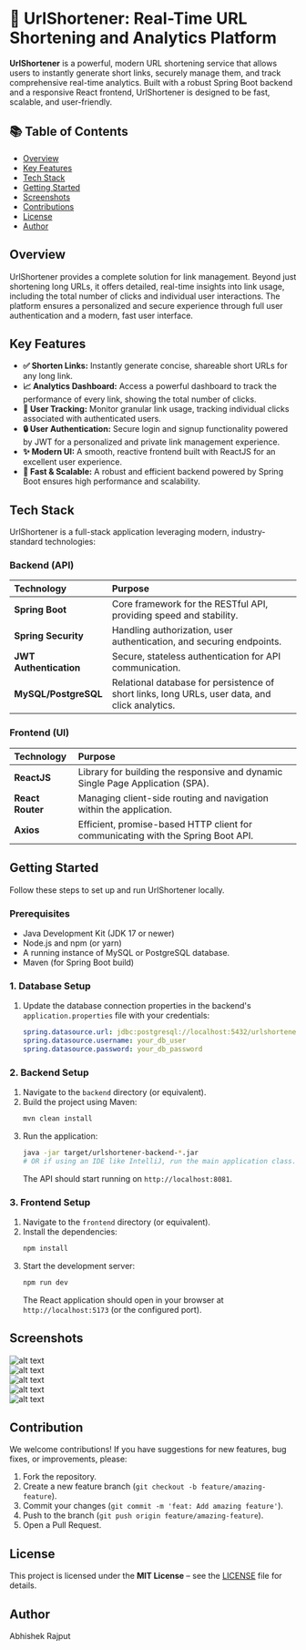# 🔗 UrlShortener: Real-Time URL Shortening and Analytics Platform

**UrlShortener** is a powerful, modern URL shortening service that allows users to instantly generate short links, securely manage them, and track comprehensive real-time analytics. Built with a robust Spring Boot backend and a responsive React frontend, UrlShortener is designed to be fast, scalable, and user-friendly.

## 📚 Table of Contents

* [Overview](#overview)
* [Key Features](#key-features)
* [Tech Stack](#tech-stack)
* [Getting Started](#getting-started)
* [Screenshots](#screenshots)
* [Contributions](#contribution)
* [License](#license)
* [Author](#author)

## Overview

UrlShortener provides a complete solution for link management. Beyond just shortening long URLs, it offers detailed, real-time insights into link usage, including the total number of clicks and individual user interactions. The platform ensures a personalized and secure experience through full user authentication and a modern, fast user interface.

## Key Features

  * **✅ Shorten Links:** Instantly generate concise, shareable short URLs for any long link.
  * **📈 Analytics Dashboard:** Access a powerful dashboard to track the performance of every link, showing the total number of clicks.
  * **👤 User Tracking:** Monitor granular link usage, tracking individual clicks associated with authenticated users.
  * **🔒 User Authentication:** Secure login and signup functionality powered by JWT for a personalized and private link management experience.
  * **✨ Modern UI:** A smooth, reactive frontend built with ReactJS for an excellent user experience.
  * **🚀 Fast & Scalable:** A robust and efficient backend powered by Spring Boot ensures high performance and scalability.

## Tech Stack

UrlShortener is a full-stack application leveraging modern, industry-standard technologies:

### Backend (API)

| Technology | Purpose |
| :--- | :--- |
| **Spring Boot** | Core framework for the RESTful API, providing speed and stability. |
| **Spring Security** | Handling authorization, user authentication, and securing endpoints. |
| **JWT Authentication** | Secure, stateless authentication for API communication. |
| **MySQL/PostgreSQL** | Relational database for persistence of short links, long URLs, user data, and click analytics. |

### Frontend (UI)

| Technology | Purpose |
| :--- | :--- |
| **ReactJS** | Library for building the responsive and dynamic Single Page Application (SPA). |
| **React Router** | Managing client-side routing and navigation within the application. |
| **Axios** | Efficient, promise-based HTTP client for communicating with the Spring Boot API. |

## Getting Started

Follow these steps to set up and run UrlShortener locally.

### Prerequisites

  * Java Development Kit (JDK 17 or newer)
  * Node.js and npm (or yarn)
  * A running instance of MySQL or PostgreSQL database.
  * Maven (for Spring Boot build)

### 1\. Database Setup

1.  Update the database connection properties in the backend's `application.properties` file with your credentials:
    ```yaml
    spring.datasource.url: jdbc:postgresql://localhost:5432/urlshortener_db
    spring.datasource.username: your_db_user
    spring.datasource.password: your_db_password
    ```

### 2\. Backend Setup

1.  Navigate to the `backend` directory (or equivalent).
2.  Build the project using Maven:
    ```bash
    mvn clean install
    ```
3.  Run the application:
    ```bash
    java -jar target/urlshortener-backend-*.jar
    # OR if using an IDE like IntelliJ, run the main application class.
    ```
    The API should start running on `http://localhost:8081`.

### 3\. Frontend Setup

1.  Navigate to the `frontend` directory (or equivalent).
2.  Install the dependencies:
    ```bash
    npm install
    ```
3.  Start the development server:
    ```bash
    npm run dev
    ```
    The React application should open in your browser at `http://localhost:5173` (or the configured port).

## Screenshots
  ![alt text](<Images/Login.png>)  
  ![alt text](<Images/Home.png>)  
  ![alt text](<Images/About.png>)  
  ![alt text](<Images/Create_Short_URL.png>)  
  ![alt text](<Images/Dashboard.png>)  

## Contribution

We welcome contributions\! If you have suggestions for new features, bug fixes, or improvements, please:

1.  Fork the repository.
2.  Create a new feature branch (`git checkout -b feature/amazing-feature`).
3.  Commit your changes (`git commit -m 'feat: Add amazing feature'`).
4.  Push to the branch (`git push origin feature/amazing-feature`).
5.  Open a Pull Request.

## License

This project is licensed under the **MIT License** – see the [LICENSE](./LICENSE) file for details.

## Author

Abhishek Rajput



